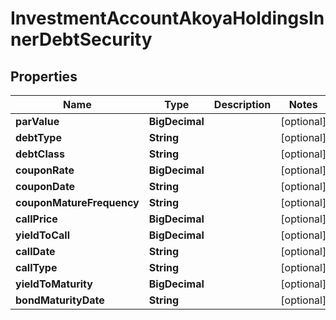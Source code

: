

# InvestmentAccountAkoyaHoldingsInnerDebtSecurity


## Properties

| Name | Type | Description | Notes |
|------------ | ------------- | ------------- | -------------|
|**parValue** | **BigDecimal** |  |  [optional] |
|**debtType** | **String** |  |  [optional] |
|**debtClass** | **String** |  |  [optional] |
|**couponRate** | **BigDecimal** |  |  [optional] |
|**couponDate** | **String** |  |  [optional] |
|**couponMatureFrequency** | **String** |  |  [optional] |
|**callPrice** | **BigDecimal** |  |  [optional] |
|**yieldToCall** | **BigDecimal** |  |  [optional] |
|**callDate** | **String** |  |  [optional] |
|**callType** | **String** |  |  [optional] |
|**yieldToMaturity** | **BigDecimal** |  |  [optional] |
|**bondMaturityDate** | **String** |  |  [optional] |



